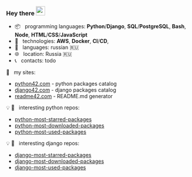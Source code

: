 ### Hey there <img src="https://media.giphy.com/media/hvRJCLFzcasrR4ia7z/giphy.gif" width="25px">

+   :package: &nbsp; programming languages: **Python**/**Django**, **SQL**/**PostgreSQL**, **Bash**, **Node**, **HTML**/**CSS**/**JavaScript**
+   :wrench:  &nbsp; technologies:  **AWS**, **Docker**, **CI**/**CD**, 
+   :speech_balloon: &nbsp; languages: russian :ru:
+   :globe_with_meridians: &nbsp; location: Russia :ru:
+   :telephone_receiver: &nbsp; contacts: todo


:link: &nbsp; my sites:
+   <a href="https://python42.com" target="_blank">python42.com</a> - python packages catalog
+   <a href="https://django42.com" target="_blank">django42.com</a> - django packages catalog
+   <a href="https://readme42.com" target="_blank">readme42.com</a> - README.md generator

:bulb: :snake: &nbsp; interesting python repos:

+   [python-most-starred-packages](https://github.com/andrewp-as-is/python-most-starred-packages)
+   [python-most-downloaded-packages](https://github.com/andrewp-as-is/python-most-downloaded-packages)
+   [python-most-used-packages](https://github.com/andrewp-as-is/python-most-used-packages)


:bulb: :snake: &nbsp; interesting django repos:

+   [django-most-starred-packages](https://github.com/andrewp-as-is/django-most-starred-packages)
+   [django-most-downloaded-packages](https://github.com/andrewp-as-is/django-most-downloaded-packages)
+   [django-most-used-packages](https://github.com/andrewp-as-is/django-most-used-packages)
